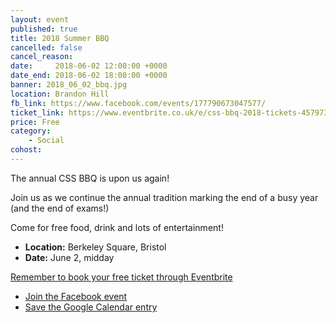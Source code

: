 ```yaml
---
layout: event
published: true
title: 2018 Summer BBQ
cancelled: false
cancel_reason:
date:     2018-06-02 12:00:00 +0000
date_end: 2018-06-02 18:00:00 +0000 
banner: 2018_06_02_bbq.jpg
location: Brandon Hill
fb_link: https://www.facebook.com/events/177790673047577/
ticket_link: https://www.eventbrite.co.uk/e/css-bbq-2018-tickets-45797393236
price: Free
category:
    - Social
cohost: 
---
```


The annual CSS BBQ is upon us again!

Join us as we continue the annual tradition marking the end of a busy year (and the end of exams!)

Come for free food, drink and lots of entertainment!

* **Location:** Berkeley Square, Bristol
* **Date:** June 2, midday

[Remember to book your free ticket through Eventbrite](https://www.eventbrite.co.uk/e/css-bbq-tickets-25051709337)

* [Join the Facebook event](https://www.facebook.com/events/177790673047577/)
* [Save the Google Calendar entry](https://calendar.google.com/calendar/render?eid=aWc0YnQ0dW1ncnRvOXQ0Z3QwM29idHZqdTAgY3NzYnJpc3RvbC5jby51a19jbW1iNzdpNGtkNmQ5b2tmdjVuYzFwaWJuMEBn)
